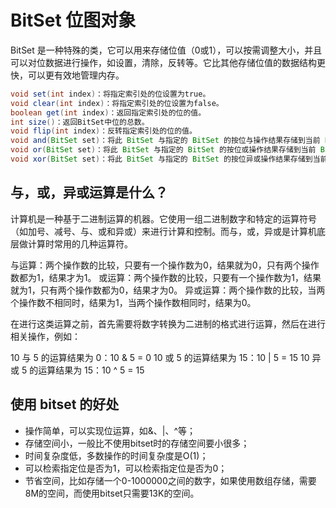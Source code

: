 # BitSet 位图对象

BitSet 是一种特殊的类，它可以用来存储位值（0或1），可以按需调整大小，并且可以对位数据进行操作，如设置，清除，反转等。它比其他存储位值的数据结构更快，可以更有效地管理内存。

```java
void set(int index)：将指定索引处的位设置为true。
void clear(int index)：将指定索引处的位设置为false。
boolean get(int index)：返回指定索引处的位的值。
int size()：返回BitSet中位的总数。
void flip(int index)：反转指定索引处的位的值。
void and(BitSet set)：将此 BitSet 与指定的 BitSet 的按位与操作结果存储到当前 BitSet 中，即将两个位图中的每一位相与，结果为 1 的位才保留。
void or(BitSet set)：将此 BitSet 与指定的 BitSet 的按位或操作结果存储到当前 BitSet 中，即将两个位图中的每一位进行相或，结果为 1 的位才保留。
void xor(BitSet set)：将此 BitSet 与指定的 BitSet 的按位异或操作结果存储到当前 BitSet 中，即将两个位图中的每一位进行相异或，结果为 1 的位才保留。
```

## 与，或，异或运算是什么？

计算机是一种基于二进制运算的机器。它使用一组二进制数字和特定的运算符号（如加号、减号、与、或和异或）来进行计算和控制。而与，或，异或是计算机底层做计算时常用的几种运算符。

与运算：两个操作数的比较，只要有一个操作数为0，结果就为0，只有两个操作数都为1，结果才为1。
或运算：两个操作数的比较，只要有一个操作数为1，结果就为1，只有两个操作数都为0，结果才为0。
异或运算：两个操作数的比较，当两个操作数不相同时，结果为1，当两个操作数相同时，结果为0。

在进行这类运算之前，首先需要将数字转换为二进制的格式进行运算，然后在进行相关操作，例如：

10 与 5 的运算结果为 0：10 & 5 = 0
10 或 5 的运算结果为 15：10 | 5 = 15
10 异或 5 的运算结果为 15：10 ^ 5 = 15

## 使用 bitset 的好处

- 操作简单，可以实现位运算，如&、|、^等；
- 存储空间小，一般比不使用bitset时的存储空间要小很多；
- 时间复杂度低，多数操作的时间复杂度是O(1)；
- 可以检索指定位是否为1，可以检索指定位是否为0；
- 节省空间，比如存储一个0-1000000之间的数字，如果使用数组存储，需要8M的空间，而使用bitset只需要13K的空间。
